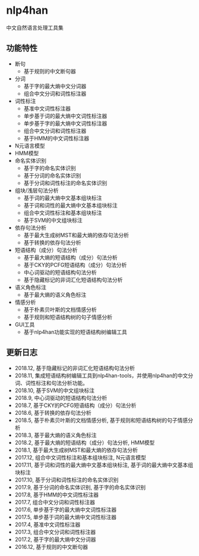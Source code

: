 # nlp4han
中文自然语言处理工具集
## 功能特性
* 断句
	* 基于规则的中文断句器
* 分词
	* 基于字的最大熵中文分词器
	* 组合中文分词和词性标注器
* 词性标注
	* 基准中文词性标注器
	* 单步基于词的最大熵中文词性标注器
	* 单步基于字的最大熵中文词性标注器
	* 组合中文分词和词性标注器
	* 基于HMM的中文词性标注器
* N元语言模型
* HMM模型
* 命名实体识别
	* 基于字的命名实体识别
	* 基于分词的命名实体识别
	* 基于分词和词性标注的命名实体识别
* 组块/浅层句法分析
	* 基于词的最大熵中文基本组块标注
	* 基于词和词性的最大熵中文基本组块标注
	* 组合中文词性标注和基本组块标注
	* 基于SVM的中文组块标注
* 依存句法分析
	* 基于最大生成树MST和最大熵的依存句法分析
	* 基于转换的依存句法分析
* 短语结构（成分）句法分析
	* 基于最大熵的短语结构（成分）句法分析
	* 基于CKY的PCFG短语结构（成分）句法分析
	* 中心词驱动的短语结构句法分析
	* 基于隐藏标记的非词汇化短语结构句法分析
* 语义角色标注
	* 基于最大熵的语义角色标注
* 情感分析
	* 基于朴素贝叶斯的文档情感分析
	* 基于规则和短语结构树的句子情感分析
* GUI工具
	* 基于nlp4han功能实现的短语结构树编辑工具
## 更新日志
* 2018.12, 基于隐藏标记的非词汇化短语结构句法分析
* 2018.11, 集成短语结构树编辑工具到nlp4han-tools，并使用nlp4han的中文分词、词性标注和句法分析功能。
* 2018.10, 基于SVM的中文组块标注
* 2018.9, 中心词驱动的短语结构句法分析
* 2018.7, 基于CKY的PCFG短语结构（成分）句法分析
* 2018.6, 基于转换的依存句法分析
* 2018.5, 基于朴素贝叶斯的文档情感分析, 基于规则和短语结构树的句子情感分析
* 2018.3, 基于最大熵的语义角色标注
* 2018.2, 基于最大熵的短语结构（成分）句法分析, HMM模型
* 2018.1, 基于最大生成树MST和最大熵的依存句法分析
* 2017.12, 组合中文词性标注和基本组块标注, N元语言模型
* 2017.11, 基于词和词性的最大熵中文基本组块标注, 基于词的最大熵中文基本组块标注
* 2017.10, 基于分词和词性标注的命名实体识别
* 2017.9, 基于分词的命名实体识别,  基于字的命名实体识别
* 2017.8, 基于HMM的中文词性标注器
* 2017.7, 组合中文分词和词性标注器
* 2017.6, 单步基于字的最大熵中文词性标注器
* 2017.5, 单步基于词的最大熵中文词性标注器
* 2017.4, 基准中文词性标注器
* 2017.3, 组合中文分词和词性标注器
* 2017.2, 基于字的最大熵中文分词器
* 2016.12, 基于规则的中文断句器